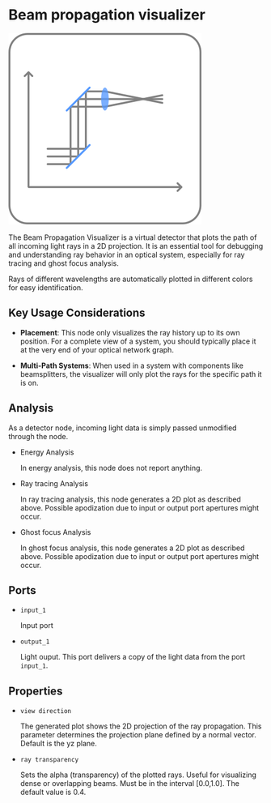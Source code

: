 # Beam propagation visualizer

![Beam propagation visualizer icon](../images/icons/node_propagation.svg)

The Beam Propagation Visualizer is a virtual detector that plots the path of all incoming light rays in a 2D projection. It is an essential tool for debugging and understanding ray behavior in an optical system, especially for ray tracing and ghost focus analysis.

Rays of different wavelengths are automatically plotted in different colors for easy identification.

## Key Usage Considerations

- **Placement**: This node only visualizes the ray history up to its own position. For a complete view of a system, you should typically place it at the very end of your optical network graph.

- **Multi-Path Systems**: When used in a system with components like beamsplitters, the visualizer will only plot the rays for the specific path it is on.

## Analysis

As a detector node, incoming light data is simply passed unmodified through the node.

- Energy Analysis

    In energy analysis, this node does not report anything.

- Ray tracing Analysis

    In ray tracing analysis, this node generates a 2D plot as described above. Possible apodization due to input or output port apertures might occur.

- Ghost focus Analysis

    In ghost focus analysis, this node generates a 2D plot as described above. Possible apodization due to input or output port apertures might occur.

## Ports

- `input_1`

    Input port

- `output_1`

    Light ouput. This port delivers a copy of the light data from the port `input_1`.

## Properties

- `view direction`

    The generated plot shows the 2D projection of the ray propagation. This parameter determines the projection plane defined by a normal vector. Default
    is the yz plane.

- `ray transparency`

    Sets the alpha (transparency) of the plotted rays. Useful for visualizing dense or overlapping beams. Must be in the interval [0.0,1.0]. The default value is 0.4.
